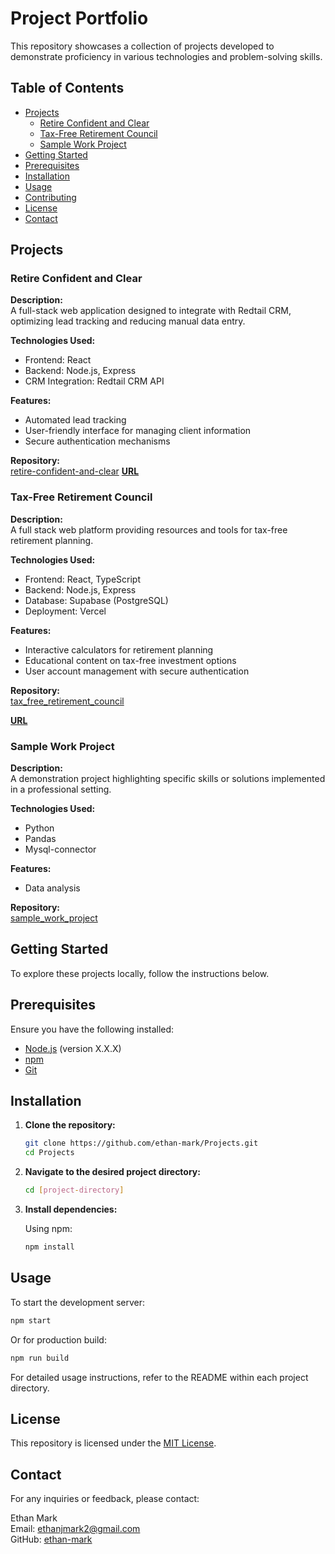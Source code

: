 # Project Portfolio

This repository showcases a collection of projects developed to demonstrate proficiency in various technologies and problem-solving skills.

## Table of Contents

- [Projects](#projects)
  - [Retire Confident and Clear](#retire-confident-and-clear)
  - [Tax-Free Retirement Council](#tax-free-retirement-council)
  - [Sample Work Project](#sample-work-project)
- [Getting Started](#getting-started)
- [Prerequisites](#prerequisites)
- [Installation](#installation)
- [Usage](#usage)
- [Contributing](#contributing)
- [License](#license)
- [Contact](#contact)

## Projects

### Retire Confident and Clear

**Description:**  
A full-stack web application designed to integrate with Redtail CRM, optimizing lead tracking and reducing manual data entry.

**Technologies Used:**
- Frontend: React
- Backend: Node.js, Express
- CRM Integration: Redtail CRM API

**Features:**
- Automated lead tracking
- User-friendly interface for managing client information
- Secure authentication mechanisms

**Repository:**  
[retire-confident-and-clear](./retire-confident-and-clear)
**[URL](https://retireconfidentandclear.com)**


### Tax-Free Retirement Council

**Description:**  
A full stack web platform providing resources and tools for tax-free retirement planning.

**Technologies Used:**
- Frontend: React, TypeScript
- Backend: Node.js, Express
- Database: Supabase (PostgreSQL)
- Deployment: Vercel

**Features:**
- Interactive calculators for retirement planning
- Educational content on tax-free investment options
- User account management with secure authentication

**Repository:**  
[tax_free_retirement_council](./tax_free_retirement_council)

**[URL](https://taxfreecouncil.org)**

### Sample Work Project

**Description:**  
A demonstration project highlighting specific skills or solutions implemented in a professional setting.

**Technologies Used:**
- Python
- Pandas
- Mysql-connector

**Features:**
- Data analysis

**Repository:**  
[sample_work_project](./sample_work_project)

## Getting Started

To explore these projects locally, follow the instructions below.

## Prerequisites

Ensure you have the following installed:

- [Node.js](https://nodejs.org/) (version X.X.X)
- [npm](https://www.npmjs.com/) 
- [Git](https://git-scm.com/)

## Installation

1. **Clone the repository:**

   ```bash
   git clone https://github.com/ethan-mark/Projects.git
   cd Projects
   ```

2. **Navigate to the desired project directory:**

   ```bash
   cd [project-directory]
   ```

3. **Install dependencies:**

   Using npm:

   ```bash
   npm install
   ```

## Usage

To start the development server:

```bash
npm start
```

Or for production build:

```bash
npm run build
```

For detailed usage instructions, refer to the README within each project directory.

## License

This repository is licensed under the [MIT License](./LICENSE).

## Contact

For any inquiries or feedback, please contact:

Ethan Mark  
Email: [ethanjmark2@gmail.com](mailto:ethanjmark2@gmail.com)  
GitHub: [ethan-mark](https://github.com/ethan-mark)
